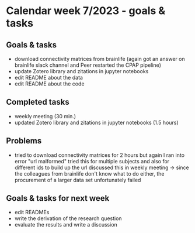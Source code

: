 # Calendar week 7/2023 - goals & tasks

## Goals & tasks
- download connectivity matrices from brainlife (again got an answer on brainlife slack channel and Peer restarted the CPAP pipeline)
- update Zotero library and zitations in jupyter notebooks
- edit README about the data
- edit README about the code



## Completed tasks
- weekly meeting (30 min.)
- updated Zotero library and zitations in jupyter notebooks (1.5 hours)

## Problems
- tried to download connectivity matrices for 2 hours but again I ran into error "url malformed" 
    tried this for multiple subjects and also for different ids to build up the url
    discussed this in weekly meeting -> since the colleagues from brainlife don't know what to do either, the procurement of a larger data set unfortunately failed



## Goals & tasks for next week
- edit READMEs
- write the derivation of the research question
- evaluate the results and write a discussion

